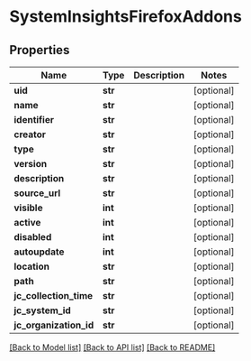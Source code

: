 # SystemInsightsFirefoxAddons

## Properties
Name | Type | Description | Notes
------------ | ------------- | ------------- | -------------
**uid** | **str** |  | [optional] 
**name** | **str** |  | [optional] 
**identifier** | **str** |  | [optional] 
**creator** | **str** |  | [optional] 
**type** | **str** |  | [optional] 
**version** | **str** |  | [optional] 
**description** | **str** |  | [optional] 
**source_url** | **str** |  | [optional] 
**visible** | **int** |  | [optional] 
**active** | **int** |  | [optional] 
**disabled** | **int** |  | [optional] 
**autoupdate** | **int** |  | [optional] 
**location** | **str** |  | [optional] 
**path** | **str** |  | [optional] 
**jc_collection_time** | **str** |  | [optional] 
**jc_system_id** | **str** |  | [optional] 
**jc_organization_id** | **str** |  | [optional] 

[[Back to Model list]](../README.md#documentation-for-models) [[Back to API list]](../README.md#documentation-for-api-endpoints) [[Back to README]](../README.md)


